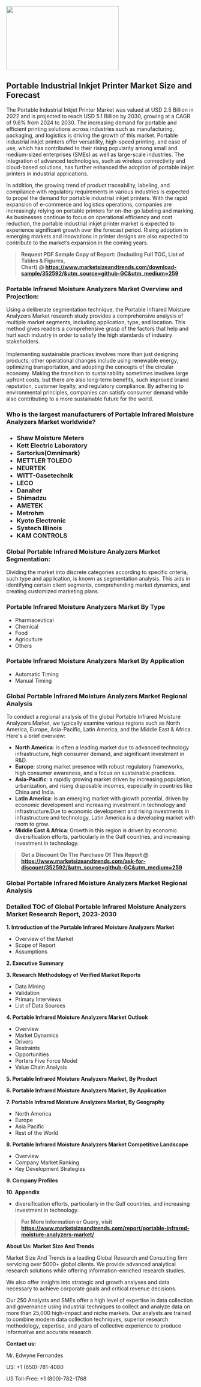 <p><img class="alignnone size-medium wp-image-20088" src="https://ffe5etoiles.com/wp-content/uploads/2024/12/MST1-300x171.png" alt="" width="300" height="171" /></p><h2>Portable Industrial Inkjet Printer Market Size and Forecast</h2><p>The Portable Industrial Inkjet Printer Market was valued at USD 2.5 Billion in 2022 and is projected to reach USD 5.1 Billion by 2030, growing at a CAGR of 9.6% from 2024 to 2030. The increasing demand for portable and efficient printing solutions across industries such as manufacturing, packaging, and logistics is driving the growth of this market. Portable industrial inkjet printers offer versatility, high-speed printing, and ease of use, which has contributed to their rising popularity among small and medium-sized enterprises (SMEs) as well as large-scale industries. The integration of advanced technologies, such as wireless connectivity and cloud-based solutions, has further enhanced the adoption of portable inkjet printers in industrial applications.</p><p>In addition, the growing trend of product traceability, labeling, and compliance with regulatory requirements in various industries is expected to propel the demand for portable industrial inkjet printers. With the rapid expansion of e-commerce and logistics operations, companies are increasingly relying on portable printers for on-the-go labeling and marking. As businesses continue to focus on operational efficiency and cost reduction, the portable industrial inkjet printer market is expected to experience significant growth over the forecast period. Rising adoption in emerging markets and innovations in printer designs are also expected to contribute to the market’s expansion in the coming years.</p></p><blockquote id="" class=""><strong>Request PDF Sample Copy of Report: (Including Full TOC, List of Tables &amp; Figures, Chart)&nbsp;@&nbsp;<strong><a href="https://www.marketsizeandtrends.com/download-sample/352592/&utm_source=github-GC&utm_medium=259" target="_blank">https://www.marketsizeandtrends.com/download-sample/352592/&utm_source=github-GC&utm_medium=259</a></strong></strong></blockquote><h3 id="" class="">Portable Infrared Moisture Analyzers Market&nbsp;Overview and Projection:</h3><p id="" class="">Using a deliberate segmentation technique, the Portable Infrared Moisture Analyzers Market research study provides a comprehensive analysis of multiple market segments, including application, type, and location. This method gives readers a comprehensive grasp of the factors that help and hurt each industry in order to satisfy the high standards of industry stakeholders. <br /> <br />Implementing sustainable practices involves more than just designing products; other operational changes include using renewable energy, optimizing transportation, and adopting the concepts of the circular economy. Making the transition to sustainability sometimes involves large upfront costs, but there are also long-term benefits, such improved brand reputation, customer loyalty, and regulatory compliance. By adhering to environmental principles, companies can satisfy consumer demand while also contributing to a more sustainable future for the world.</p><h3 id="" class="">Who is the largest manufacturers of&nbsp;Portable Infrared Moisture Analyzers Market worldwide?</h3><h3 class=""><p><ul><li>Shaw Moisture Meters </li><li> Kett Electric Laboratory </li><li> Sartorius(Omnimark) </li><li> METTLER TOLEDO </li><li> NEURTEK </li><li> WITT-Gasetechnik </li><li> LECO </li><li> Danaher </li><li> Shimadzu </li><li> AMETEK </li><li> Metrohm </li><li> Kyoto Electronic </li><li> Systech Illinois </li><li> KAM CONTROLS</li></ul></p></h3><h3 id="" class="">Global&nbsp;Portable Infrared Moisture Analyzers Market Segmentation:</h3><p id="" class="">Dividing the market into discrete categories according to specific criteria, such type and application, is known as segmentation analysis. This aids in identifying certain client segments, comprehending market dynamics, and creating customized marketing plans.</p><h3 id="" class="">Portable Infrared Moisture Analyzers Market&nbsp;By Type</h3><p><p><ul><li>Pharmaceutical</li><li> Chemical</li><li> Food</li><li> Agriculture</li><li> Others</p></li></ul></p></p><h3 id="" class="">Portable Infrared Moisture Analyzers Market&nbsp;By Application</h3><p class=""><p><ul><li>Automatic Timing</li><li> Manual Timing</li></ul></p></p><h3 id="" class="">Global Portable Infrared Moisture Analyzers Market Regional Analysis</h3><p id="" class="">To conduct a regional analysis of the global Portable Infrared Moisture Analyzers Market, we typically examine various regions such as North America, Europe, Asia-Pacific, Latin America, and the Middle East &amp; Africa. Here's a brief overview:</p><ul><li><strong>North America</strong>: is often a leading market due to advanced technology infrastructure, high consumer demand, and significant investment in R&amp;D.</li><li><strong>Europe</strong>: strong market presence with robust regulatory frameworks, high consumer awareness, and a focus on sustainable practices.</li><li><strong>Asia-Pacific</strong>: a rapidly growing market driven by increasing population, urbanization, and rising disposable incomes, especially in countries like China and India.</li><li><strong>Latin America</strong>: is an emerging market with growth potential, driven by economic development and increasing investment in technology and infrastructure.Due to economic development and rising investments in infrastructure and technology, Latin America is a developing market with room to grow.</li><li><strong>Middle East &amp; Africa</strong>: Growth in this region is driven by economic diversification efforts, particularly in the Gulf countries, and increasing investment in technology.</li></ul><blockquote id="" class=""><strong>Get a Discount On The Purchase Of This Report @ <strong><a href="https://www.marketsizeandtrends.com/ask-for-discount/352592/&utm_source=github-GC&utm_medium=259" target="_blank">https://www.marketsizeandtrends.com/ask-for-discount/352592/&utm_source=github-GC&utm_medium=259</a></strong></strong></blockquote><h3 id="" class="">Global Portable Infrared Moisture Analyzers Market Regional Analysis</h3><h3 id="" class="">Detailed TOC of Global Portable Infrared Moisture Analyzers Market Research Report, 2023-2030</h3><p id="" class=""><strong>1. Introduction of the Portable Infrared Moisture Analyzers Market</strong></p><ul><li>Overview of the Market</li><li>Scope of Report</li><li>Assumptions</li></ul><p id="" class=""><strong>2. Executive Summary</strong></p><p id="" class=""><strong>3. Research Methodology of Verified Market Reports</strong></p><ul><li>Data Mining</li><li>Validation</li><li>Primary Interviews</li><li>List of Data Sources</li></ul><p id="" class=""><strong>4. Portable Infrared Moisture Analyzers Market Outlook</strong></p><ul><li>Overview</li><li>Market Dynamics</li><li>Drivers</li><li>Restraints</li><li>Opportunities</li><li>Porters Five Force Model</li><li>Value Chain Analysis</li></ul><p id="" class=""><strong>5. Portable Infrared Moisture Analyzers Market, By Product</strong></p><p id="" class=""><strong>6. Portable Infrared Moisture Analyzers Market, By Application</strong></p><p id="" class=""><strong>7. Portable Infrared Moisture Analyzers Market, By Geography</strong></p><ul><li>North America</li><li>Europe</li><li>Asia Pacific</li><li>Rest of the World</li></ul><p id="" class=""><strong>8. Portable Infrared Moisture Analyzers Market Competitive Landscape</strong></p><ul><li>Overview</li><li>Company Market Ranking</li><li>Key Development Strategies</li></ul><p id="" class=""><strong>9. Company Profiles</strong></p><p id="" class=""><strong>10. Appendix</strong></p><ul><li>diversification efforts, particularly in the Gulf countries, and increasing investment in technology.</li></ul><blockquote id="" class=""><strong>For More Information or Query, visit <strong><strong><a href="https://www.marketsizeandtrends.com/report/portable-infrared-moisture-analyzers-market/" target="_blank">https://www.marketsizeandtrends.com/report/portable-infrared-moisture-analyzers-market/</a></strong></strong></strong></blockquote><p id="" class=""><strong>About Us: Market Size And Trends</strong></p><p id="" class="">Market Size And Trends is a leading Global Research and Consulting firm servicing over 5000+ global clients. We provide advanced analytical research solutions while offering information-enriched research studies.</p><p id="" class="">We also offer insights into strategic and growth analyses and data necessary to achieve corporate goals and critical revenue decisions.</p><p id="" class="">Our 250 Analysts and SMEs offer a high level of expertise in data collection and governance using industrial techniques to collect and analyze data on more than 25,000 high-impact and niche markets. Our analysts are trained to combine modern data collection techniques, superior research methodology, expertise, and years of collective experience to produce informative and accurate research.</p><p id="" class=""><strong>Contact us:</strong></p><p id="" class="">Mr. Edwyne Fernandes</p><p id="" class="">US: +1 (650)-781-4080</p><p id="" class="">US Toll-Free: +1 (800)-782-1768</p>

